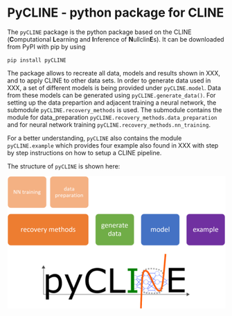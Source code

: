# PyCLINE - python package for CLINE

The `pyCLINE` package is the python package based on the CLINE (**C**omputational **L**earning and **I**nference of **N**ullclin**E**s).
It can be downloaded from PyPI with pip by using
    
    pip install pyCLINE

The package allows to recreate all data, models and results shown in XXX, and to apply CLINE to other data sets. 
In order to generate data used in XXX, a set of different models is being provided under `pyCLINE.model`. 
Data from these models can be generated using `pyCLINE.generate_data()`.
For setting up the data prepartion and adjacent training a neural network, the submodule `pyCLINE.recovery_methods` is used. 
The submodule contains the module for data_preparation `pyCLINE.recovery_methods.data_preparation` and for neural network training `pyCLINE.recovery_methods.nn_training`. 

For a better understanding, `pyCLINE` also contains the module `pyCLINE.example` which provides four example also found in XXX with step by step instructions on how to setup a CLINE pipeline. 

The structure of `pyCLINE` is shown here: 

![PyCLINE structure](pycline_structure.png)